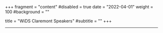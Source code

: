 +++
fragment = "content"
#disabled = true
date = "2022-04-01"
weight = 100
#background = ""

title = "WiDS Claremont Speakers"
#subtitle = ""
+++


<!---This will mostly just be the bios.  I don't know if we want any text? --->


---

<!--- Above the line, below the line. --->
